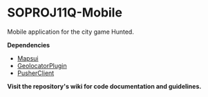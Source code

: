 # SOPROJ11Q-Mobile
Mobile application for the city game Hunted.

**Dependencies**
- [Mapsui](https://mapsui.com/)
- [GeolocatorPlugin](https://github.com/jamesmontemagno/GeolocatorPlugin)
- [PusherClient](https://github.com/pusher/pusher-websocket-dotnet)

**Visit the repository's wiki for code documentation and guidelines.**
